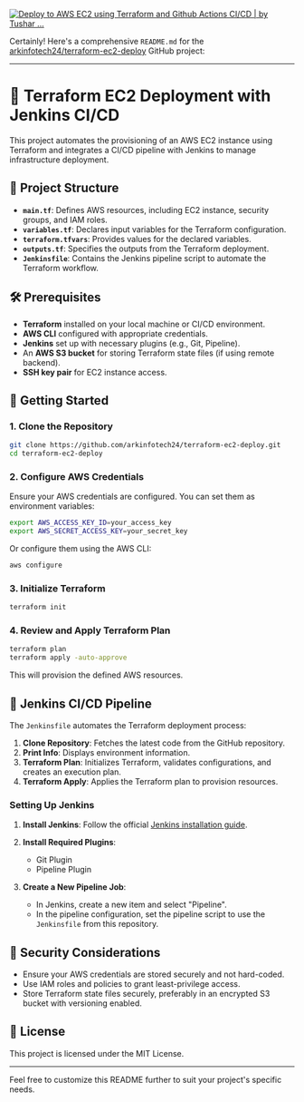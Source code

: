 [![Deploy to AWS EC2 using Terraform and Github Actions CI/CD | by Tushar ...](https://tse2.mm.bing.net/th?id=OIP.KXyKiM1M2u0UlXEqTuiaaQHaEK\&cb=iwc1\&pid=Api)](https://faun.pub/deploy-to-aws-ec2-using-terraform-and-github-actions-ci-cd-bfcb60b3cc1e)

Certainly! Here's a comprehensive `README.md` for the [arkinfotech24/terraform-ec2-deploy](https://github.com/arkinfotech24/terraform-ec2-deploy) GitHub project:

---

# 🚀 Terraform EC2 Deployment with Jenkins CI/CD

This project automates the provisioning of an AWS EC2 instance using Terraform and integrates a CI/CD pipeline with Jenkins to manage infrastructure deployment.

## 📁 Project Structure

* **`main.tf`**: Defines AWS resources, including EC2 instance, security groups, and IAM roles.
* **`variables.tf`**: Declares input variables for the Terraform configuration.
* **`terraform.tfvars`**: Provides values for the declared variables.
* **`outputs.tf`**: Specifies the outputs from the Terraform deployment.
* **`Jenkinsfile`**: Contains the Jenkins pipeline script to automate the Terraform workflow.

## 🛠️ Prerequisites

* **Terraform** installed on your local machine or CI/CD environment.
* **AWS CLI** configured with appropriate credentials.
* **Jenkins** set up with necessary plugins (e.g., Git, Pipeline).
* An **AWS S3 bucket** for storing Terraform state files (if using remote backend).
* **SSH key pair** for EC2 instance access.

## 🚀 Getting Started

### 1. Clone the Repository

```bash
git clone https://github.com/arkinfotech24/terraform-ec2-deploy.git
cd terraform-ec2-deploy
```

### 2. Configure AWS Credentials

Ensure your AWS credentials are configured. You can set them as environment variables:

```bash
export AWS_ACCESS_KEY_ID=your_access_key
export AWS_SECRET_ACCESS_KEY=your_secret_key
```

Or configure them using the AWS CLI:

```bash
aws configure
```

### 3. Initialize Terraform

```bash
terraform init
```

### 4. Review and Apply Terraform Plan

```bash
terraform plan
terraform apply -auto-approve
```

This will provision the defined AWS resources.

## 🧪 Jenkins CI/CD Pipeline

The `Jenkinsfile` automates the Terraform deployment process:

1. **Clone Repository**: Fetches the latest code from the GitHub repository.
2. **Print Info**: Displays environment information.
3. **Terraform Plan**: Initializes Terraform, validates configurations, and creates an execution plan.
4. **Terraform Apply**: Applies the Terraform plan to provision resources.

### Setting Up Jenkins

1. **Install Jenkins**: Follow the official [Jenkins installation guide](https://www.jenkins.io/doc/book/installing/).
2. **Install Required Plugins**:

   * Git Plugin
   * Pipeline Plugin
3. **Create a New Pipeline Job**:

   * In Jenkins, create a new item and select "Pipeline".
   * In the pipeline configuration, set the pipeline script to use the `Jenkinsfile` from this repository.

## 🔐 Security Considerations

* Ensure your AWS credentials are stored securely and not hard-coded.
* Use IAM roles and policies to grant least-privilege access.
* Store Terraform state files securely, preferably in an encrypted S3 bucket with versioning enabled.

## 📄 License

This project is licensed under the MIT License.

---

Feel free to customize this README further to suit your project's specific needs.
